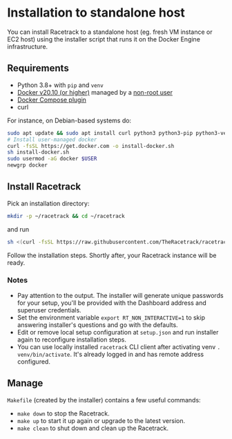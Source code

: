# Installation to standalone host
You can install Racetrack to a standalone host (eg. fresh VM instance or EC2 host)
using the installer script that runs it on the Docker Engine infrastructure.

## Requirements

- Python 3.8+ with `pip` and `venv`
- [Docker v20.10 (or higher)](https://docs.docker.com/engine/install/)
  managed by a [non-root user](https://docs.docker.com/engine/install/linux-postinstall/#manage-docker-as-a-non-root-user)
- [Docker Compose plugin](https://docs.docker.com/compose/install/linux/#install-using-the-repository)
- curl

For instance, on Debian-based systems do:
```sh
sudo apt update && sudo apt install curl python3 python3-pip python3-venv
# Install user-managed docker
curl -fsSL https://get.docker.com -o install-docker.sh
sh install-docker.sh
sudo usermod -aG docker $USER
newgrp docker
```

## Install Racetrack
Pick an installation directory:
```sh
mkdir -p ~/racetrack && cd ~/racetrack
```
and run
```sh
sh <(curl -fsSL https://raw.githubusercontent.com/TheRacetrack/racetrack/master/utils/standalone-wizard/runner.sh)
```
Follow the installation steps. Shortly after, your Racetrack instance will be ready.

### Notes
- Pay attention to the output. The installer will generate unique passwords for your setup,
  you'll be provided with the Dashboard address and superuser credentials.
- Set the environment variable `export RT_NON_INTERACTIVE=1`
  to skip answering installer's questions and go with the defaults.
- Edit or remove local setup configuration at `setup.json`
  and run installer again to reconfigure installation steps.
- You can use locally installed `racetrack` CLI client after activating venv `. venv/bin/activate`.
  It's already logged in and has remote address configured.

## Manage
`Makefile` (created by the installer) contains a few useful commands:

- `make down` to stop the Racetrack.
- `make up` to start it up again or upgrade to the latest version.
- `make clean` to shut down and clean up the Racetrack.
